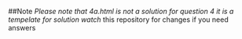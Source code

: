 ##Note
*Please note that 4a.html is not a solution for question 4
it is a tempelate for solution*
*watch* this repository for changes if you need answers
